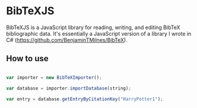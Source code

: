 # BibTeXJS

BibTeXJS is a JavaScript library for reading, writing, and editing BibTeX bibliographic data. It's essentially a JavaScript version of a library I wrote in C# (https://github.com/BenjaminTMilnes/BibTeX).

## How to use

```js

var importer = new BibTeXImporter();

var database = importer.importDatabase(string);

var entry = database.getEntryByCitationKey("HarryPotter1");

```
